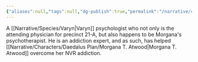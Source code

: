```yaml
---
{"aliases":null,"tags":null,"dg-publish":true,"permalink":"/narrative/characters/daedalus-plan/dr-winthe-pentile/","dgPassFrontmatter":true}
---
```


A [[Narrative/Species/Varyn\|Varyn]] psychologist who not only is the attending physician for precinct 21-A, but also happens to be Morgana's psychotherapist. He is an addiction expert, and as such, has helped [[Narrative/Characters/Daedalus Plan/Morgana T. Atwood\|Morgana T. Atwood]] overcome her NVR addiction.